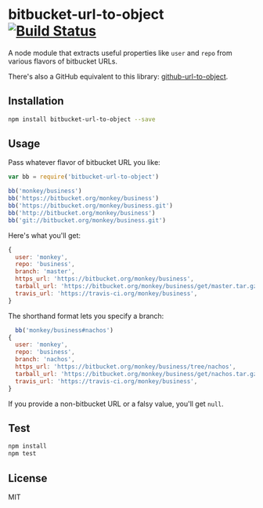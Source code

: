 # bitbucket-url-to-object  [![Build Status](https://travis-ci.org/zeke/bitbucket-url-to-object.png?branch=master)](https://travis-ci.org/zeke/bitbucket-url-to-object)

A node module that extracts useful properties like `user` and
`repo` from various flavors of bitbucket URLs.

There's also a GitHub equivalent to this library: [github-url-to-object](https://github.com/zeke/github-url-to-object).

## Installation

```sh
npm install bitbucket-url-to-object --save
```

## Usage

Pass whatever flavor of bitbucket URL you like:

```js
var bb = require('bitbucket-url-to-object')

bb('monkey/business')
bb('https://bitbucket.org/monkey/business')
bb('https://bitbucket.org/monkey/business.git')
bb('http://bitbucket.org/monkey/business')
bb('git://bitbucket.org/monkey/business.git')
```

Here's what you'll get:

```js
{
  user: 'monkey',
  repo: 'business',
  branch: 'master',
  https_url: 'https://bitbucket.org/monkey/business',
  tarball_url: 'https://bitbucket.org/monkey/business/get/master.tar.gz'
  travis_url: 'https://travis-ci.org/monkey/business',
}
```

The shorthand format lets you specify a branch:

```js
  bb('monkey/business#nachos')
{
  user: 'monkey',
  repo: 'business',
  branch: 'nachos',
  https_url: 'https://bitbucket.org/monkey/business/tree/nachos',
  tarball_url: 'https://bitbucket.org/monkey/business/get/nachos.tar.gz'
  travis_url: 'https://travis-ci.org/monkey/business',
}
```

If you provide a non-bitbucket URL or a falsy value, you'll get `null`.

## Test

```sh
npm install
npm test
```

## License

MIT
